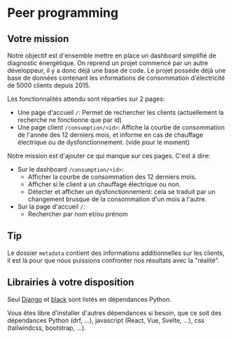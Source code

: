 # Peer programming

## Votre mission

Notre objectif est d'ensemble mettre en place un dashboard simplifié de diagnostic énergétique. On reprend un projet commencé par un autre développeur, il y a donc déjà une base de code.
Le projet possède déjà une base de données contenant les informations de consommation d'électricité de 5000 clients depuis 2015.

Les fonctionnalités attendu sont réparties sur 2 pages:
- Une page d'accueil `/`: Permet de rechercher les clients (actuellement la recherche ne fonctionne que par id)
- Une page client `/consumption/<id>`: Affiche la courbe de consommation de l'année des 12 derniers mois, et informe en cas de chauffage électrique ou de dysfonctionnement. (vide pour le moment)

Notre mission est d'ajouter ce qui manque sur ces pages. C'est à dire:

- Sur le dashboard `/consumption/<id>`:
    - Afficher la courbe de consommation des 12 derniers mois.
    - Afficher si le client a un chauffage électrique ou non.
    - Détecter et afficher un dysfonctionnement: cela se traduit par un changement brusque de la consommation d'un mois à l'autre.
- Sur la page d'accueil `/`:
    - Rechercher par nom et/ou prénom

## Tip

Le dossier `metadata` contient des informations additionnelles sur les clients, il est là pour que nous puissions confronter nos résultats avec la "réalité".

## Librairies à votre disposition

Seul [Django](https://www.djangoproject.com/) et [black](https://github.com/psf/black) sont listés en dépendances Python.

Vous êtes libre d'installer d'autres dépendances si besoin,
que ce soit des dépendances Python (drf, ...),
javascript (React, Vue, Svelte, ...),
css (tailwindcss, bootstrap, ...).
